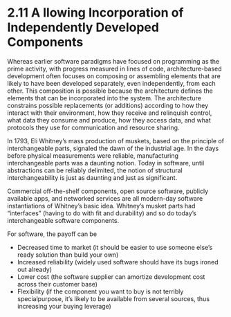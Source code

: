 2.11 A llowing Incorporation of Independently Developed Components
===

Whereas earlier software paradigms have focused on programming as the prime activity, with progress measured in lines of code, architecture-based development often focuses on composing or assembling elements that are likely to have been developed separately, even independently, from each other. This composition is possible because the architecture defines the elements that can be incorporated into the system. The architecture constrains possible replacements (or additions) according to how they interact with their environment, how they receive and relinquish control, what data they consume and produce, how they access data, and what protocols they use for communication and resource sharing.

In 1793, Eli Whitney’s mass production of muskets, based on the principle of interchangeable parts, signaled the dawn of the industrial age. In the days before physical measurements were reliable, manufacturing interchangeable parts was a daunting notion. Today in software, until abstractions can be reliably delimited, the notion of structural interchangeability is just as daunting and just as significant.

Commercial off-the-shelf components, open source software, publicly available apps, and networked services are all modern-day software instantiations of Whitney’s basic idea. Whitney’s musket parts had “interfaces” (having to do with fit and durability) and so do today’s interchangeable software components.

For software, the payoff can be

* Decreased time to market (it should be easier to use someone else’s ready solution than build your own)
* Increased reliability (widely used software should have its bugs ironed out already)
* Lower cost (the software supplier can amortize development cost across their customer base)
* Flexibility (if the component you want to buy is not terribly specialpurpose, it’s likely to be available from several sources, thus increasing your buying leverage)